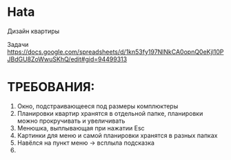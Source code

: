 # Hata
Дизайн квартиры

Задачи
https://docs.google.com/spreadsheets/d/1kn53fy197NlNkCA0opnQ0eKjl10PJBdGU8ZoWwuSKhQ/edit#gid=94499313



# ТРЕБОВАНИЯ:
1. Окно, подстраивающееся под размеры комплюктеры
2. Планировки квартир хранятся в отдельной папке, планировки можно прокручивать и увеличивать
3. Менюшка, выплывающая при нажатии Esc
4. Картинки для меню и самой планировки хранятся в разных папках
5. Навёлся на пункт меню -> всплыла подсказка
6. 
